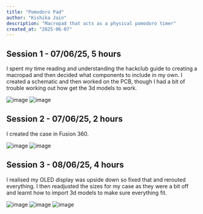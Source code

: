 ```yaml
---
title: "Pomodoro Pad"
author: "Kishika Jain"
description: "Macropad that acts as a physical pomodoro timer"
created_at: "2025-06-07"
---
```


## Session 1 - 07/06/25, 5 hours
I spent my time reading and understanding the hackclub guide to creating a macropad and then decided what components to include in my own. I created a schematic and then worked on the PCB, though I had a bit of trouble working out how get the 3d models to work.

![image](https://github.com/user-attachments/assets/e6b7c5a5-1a23-4207-a153-51544bfc1687)
![image](https://github.com/user-attachments/assets/27d15bec-d3a1-4e15-98b4-e43eb503bd07)

## Session 2 - 07/06/25, 2 hours
I created the case in Fusion 360.

![image](https://github.com/user-attachments/assets/0bac9c0a-ded7-4df7-a936-29ec4d4c1855)
![image](https://github.com/user-attachments/assets/5b6f1da8-7e73-48f7-adf1-1309b0473de6)

## Session 3 - 08/06/25, 4 hours
I realised my OLED display was upside down so fixed that and rerouted everything. I then readjusted the sizes for my case as they were a bit off and learnt how to import 3d models to make sure everything fit. 

![image](https://github.com/user-attachments/assets/d3eaf4cb-ebc4-4438-bb6a-71e8d38fc327)
![image](https://github.com/user-attachments/assets/5a36d8d0-b1e9-4ec6-af9f-1cda6bf0667c)
![image](https://github.com/user-attachments/assets/6363ee6f-dd60-405a-a02a-4eeb37075259)
